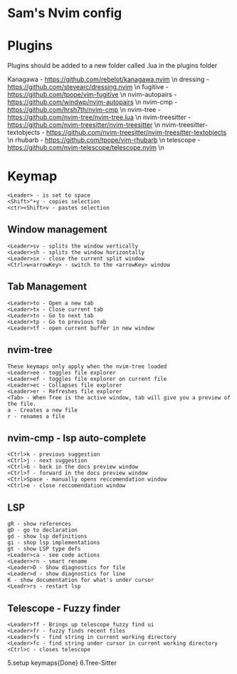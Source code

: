 # Sam's Nvim config

# Plugins
Plugins should be added to a new folder called <plugin-name>.lua in the plugins folder

Kanagawa - https://github.com/rebelot/kanagawa.nvim \n 
dressing - https://github.com/stevearc/dressing.nvim \n 
fugitive - https://github.com/tpope/vim-fugitive \n
nvim-autopairs - https://github.com/windwp/nvim-autopairs \n
nvim-cmp - https://github.com/hrsh7th/nvim-cmp \n 
nvim-tree - https://github.com/nvim-tree/nvim-tree.lua \n 
nvim-treesitter - https://github.com/nvim-treesitter/nvim-treesitter \n 
nvim-treesitter-textobjects - https://github.com/nvim-treesitter/nvim-treesitter-textobjects \n 
rhubarb - https://github.com/tpope/vim-rhubarb \n
telescope - https://github.com/nvim-telescope/telescope.nvim \n



# Keymap
```
<Leader> - is set to space
<Shift>"+y - copies selection
<ctr><Shift>v - pastes selection
```
## Window management
```
<Leader>sv - splits the window vertically
<Leader>sh - splits the window horizontally
<Leader>sx - close the current split window
<Ctrl>w<arrowKey> - switch to the <arrowKey> window
```
## Tab Management
```
<Leader>to - Open a new tab
<Leader>tx - Close current tab
<Leader>tn - Go to next tab 
<Leader>tp - Go to previous tab 
<Leader>tf - open current buffer in new window
```

## nvim-tree
```
These keymaps only apply when the nvim-tree loaded
<Leader>ee - toggles file explorer
<Leader>ef - toggles file explorer on current file 
<Leader>ec - Collapses file explorer
<Leader>er - Refreshes file explorer
<Tab> - When Tree is the active window, tab will give you a preview of the file.
a - Creates a new file
r - renames a file
```
## nvim-cmp - lsp auto-complete
```
<Ctrl>k - previous suggestion
<Ctrl>j - next suggestion
<Ctrl>b - back in the docs preview window
<Ctrl>f - forward in the docs preview window
<Ctrl>Space - manually opens reccomendation window
<Ctrl>e - close reccomendation window
```

## LSP
```
gR - show references
gD - go to declaration
gd - show lsp definitions
gi - shop lsp implementations
gt - show LSP type defs
<Leader>ca - see code actions 
<Leader>rn - smart rename 
<Leader>D - Show diagnostics for file 
<Leader>d - show diagnostics for line 
K - show documentation for what's under cursor
<Leadr>rs - restart lsp
```

## Telescope - Fuzzy finder
```
<Leader>ff - Brings up telescope fuzzy find ui
<Leader>fr - fuzzy finds recent files
<Leader>fs - find string in current working directory
<Leader>fc - find string under cursor in current working directory
<Ctrl>c - closes telescope
```


5.setup keymaps{Done}
6.Tree-Sitter
